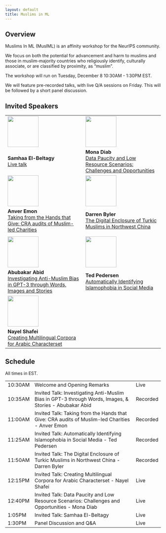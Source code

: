 ```yaml
---
layout: default
title: Muslims in ML
---
```


## Overview

Muslims In ML (MusIML) is an affinity workshop for the NeurIPS community. 

We focus on both the potential for advancement and harm to muslims and those in muslim-majority countries who religiously identify, culturally associate, or are classified by proximity, as “muslim”.

The workshop will run on Tuesday, December 8 10:30AM - 1:30PM EST. 

We will feature pre-recorded talks, with live Q/A sessions on Friday. This will be followed by a short panel discussion.

## Invited Speakers

<table>
<tr>
<td width="50%"><img src="{{site.baseurl}}/images/samhaa_elbeltagy.jpg" width="100px" align="bottom"></td>
<td width="50%"><img src="{{site.baseurl}}/images/mona_diab.jpg" width="100px" align="bottom"></td>
</tr>
<tr>
<td><b>Samhaa El-Beltagy</b><br /><a href="talks/">Live talk</a></td>
<td><b>Mona Diab</b><br /><a href="talks/">Data Paucity and Low Resource Scenarios: Challenges and Opportunities</a></td>
</tr>
<tr>
<td width="50%"><img src="{{site.baseurl}}/images/anver_emon.jpg" width="100px" align="bottom"></td>
<td width="50%"><img src="{{site.baseurl}}/images/darren_byler.jpg" width="100px" align="bottom"></td>
</tr>
<tr>
<td><b>Anver Emon</b><br /><a href="talks/">Taking from the Hands that Give: CRA audits of Muslim-led Charities</a></td>
<td><b>Darren Byler</b><br /><a href="talks/">The Digital Enclosure of Turkic Muslims in Northwest China</a></td>
</tr>
<tr>
<td></td><td></td>
</tr>
<tr>
<td width="50%"><img src="{{site.baseurl}}/images/abubakar_abid.jpg" width="100px" align="bottom"></td>
<td width="50%"><img src="{{site.baseurl}}/images/ted_pedersen.jpg" width="100px" align="bottom"></td>
</tr>
<tr>
<td><b>Abubakar Abid</b><br /><a href="talks/">Investigating Anti-Muslim Bias in GPT-3 through Words, Images and Stories</a></td>
<td><b>Ted Pedersen</b><br /><a href="talks/">Automatically Identifying Islamophobia in Social Media</a></td>
</tr>
<tr>
<td width="50%"><img src="{{site.baseurl}}/images/nayel_shafei.jpg" width="100px" align="bottom"></td>
<td width="50%"></td>
</tr>
<tr>
<td><b>Nayel Shafei</b><br /><a href="talks/">Creating Multilingual Corpora for Arabic Characterset</a></td>
</tr>
</table>

## Schedule

All times in EST.

<table>
	<tr>
		<td>10:30AM</td>
		<td>Welcome and Opening Remarks</td>
		<td>Live</td>
	</tr>
	<tr>
		<td>10:35AM</td>
		<td>Invited Talk: Investigating Anti-Muslim Bias in GPT-3 through Words, Images, & Stories - Abubakar Abid</td>
		<td>Recorded</td>
	</tr>
	<tr>
		<td>11:00AM</td>
		<td>Invited Talk: Taking from the Hands that Give: CRA audits of Muslim-led Charities - Anver Emon</td>
		<td>Recorded</td>
	</tr>
	<tr>
		<td>11:25AM</td>
		<td>Invited Talk: Automatically Identifying Islamophobia in Social Media - Ted Pedersen</td>
		<td>Recorded</td>
	</tr>
	<tr>
		<td>11:50AM</td>
		<td>Invited Talk: The Digital Enclosure of Turkic Muslims in Northwest China - Darren Byler</td>
		<td>Recorded</td>
	</tr>
	<tr>
		<td>12:15PM</td>
		<td>Invited Talk: Creating Multilingual Corpora for Arabic Characterset - Nayel Shafei </td>
		<td>Live</td>
	</tr>
	<tr>
		<td>12:40PM</td>
		<td>Invited Talk: Data Paucity and Low Resource Scenarios: Challenges and Opportunities - Mona Diab</td>
		<td>Live</td>
	</tr>
	<tr>
		<td>1:05PM</td>
		<td>Invited Talk: Samhaa El-Beltagy</td>
		<td>Live</td>
	</tr>
	<tr>
		<td>1:30PM</td>
		<td>Panel Discussion and Q&A</td>
		<td>Live</td>
	</tr>
</table>


